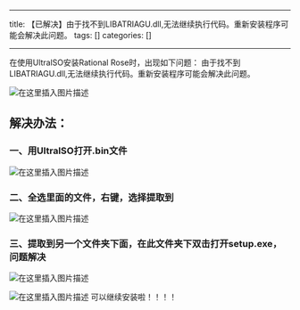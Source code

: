 
--- 
title:  【已解决】由于找不到LIBATRIAGU.dll,无法继续执行代码。重新安装程序可能会解决此问题。 
tags: []
categories: [] 

---
在使用UltralSO安装Rational Rose时，出现如下问题： 由于找不到LIBATRIAGU.dll,无法继续执行代码。重新安装程序可能会解决此问题。

<img src="https://img-blog.csdnimg.cn/aa1fdec277414fb8b18956a461035092.png?x-oss-process=image/watermark,type_d3F5LXplbmhlaQ,shadow_50,text_Q1NETiBA5L-X5Lq6TGF5bWFu,size_16,color_FFFFFF,t_70,g_se,x_16#pic_center" alt="在这里插入图片描述">

## 解决办法：

### 一、用UltralSO打开.bin文件

<img src="https://img-blog.csdnimg.cn/9bf6a3bcc9d84ea88fad2fb4828f9111.png?x-oss-process=image/watermark,type_d3F5LXplbmhlaQ,shadow_50,text_Q1NETiBA5L-X5Lq6TGF5bWFu,size_20,color_FFFFFF,t_70,g_se,x_16" alt="在这里插入图片描述">

### 二、全选里面的文件，右键，选择提取到

<img src="https://img-blog.csdnimg.cn/58779d5f33c04c52b2086ca2856cd518.png?x-oss-process=image/watermark,type_d3F5LXplbmhlaQ,shadow_50,text_Q1NETiBA5L-X5Lq6TGF5bWFu,size_20,color_FFFFFF,t_70,g_se,x_16" alt="在这里插入图片描述">

### 三、提取到另一个文件夹下面，在此文件夹下双击打开setup.exe，问题解决

<img src="https://img-blog.csdnimg.cn/5a8c1e9721454560aa56b2cd9d26ab5a.png?x-oss-process=image/watermark,type_d3F5LXplbmhlaQ,shadow_50,text_Q1NETiBA5L-X5Lq6TGF5bWFu,size_20,color_FFFFFF,t_70,g_se,x_16" alt="在这里插入图片描述">

<img src="https://img-blog.csdnimg.cn/9fa55f5a653242e6a11df8dc607645ce.png?x-oss-process=image/watermark,type_d3F5LXplbmhlaQ,shadow_50,text_Q1NETiBA5L-X5Lq6TGF5bWFu,size_20,color_FFFFFF,t_70,g_se,x_16" alt="在这里插入图片描述"> 可以继续安装啦！！！！
